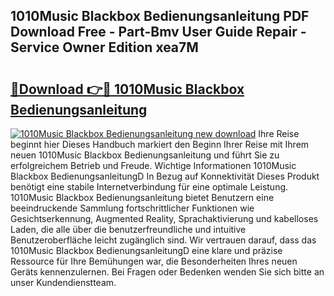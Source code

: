 ## 1010Music Blackbox Bedienungsanleitung PDF Download Free - Part-Bmv User Guide Repair - Service Owner Edition xea7M

# <h2><a href="http://df0l8c.blite.top/?on=1010Music+Blackbox+Bedienungsanleitung">🔗Download 👉🔴 1010Music Blackbox Bedienungsanleitung</a></h2>

[![1010Music Blackbox Bedienungsanleitung new download](https://i.imgur.com/lujVjoI.png)](http://df0l8c.blite.top/?on=1010Music+Blackbox+Bedienungsanleitung)
Ihre Reise beginnt hier Dieses Handbuch markiert den Beginn Ihrer Reise mit Ihrem neuen 1010Music Blackbox Bedienungsanleitung und führt Sie zu erfolgreichem Betrieb und Freude. Wichtige Informationen 1010Music Blackbox BedienungsanleitungD In Bezug auf Konnektivität Dieses Produkt benötigt eine stabile Internetverbindung für eine optimale Leistung. 1010Music Blackbox Bedienungsanleitung bietet Benutzern eine beeindruckende Sammlung fortschrittlicher Funktionen wie Gesichtserkennung, Augmented Reality, Sprachaktivierung und kabelloses Laden, die alle über die benutzerfreundliche und intuitive Benutzeroberfläche leicht zugänglich sind. Wir vertrauen darauf, dass das 1010Music Blackbox BedienungsanleitungD eine klare und präzise Ressource für Ihre Bemühungen war, die Besonderheiten Ihres neuen Geräts kennenzulernen. Bei Fragen oder Bedenken wenden Sie sich bitte an unser Kundendienstteam.

